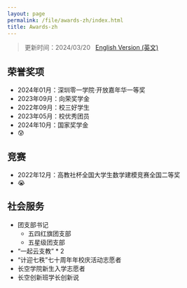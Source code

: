 ```yaml
---
layout: page
permalink: /file/awards-zh/index.html
title: Awards-zh
---
```


> 更新时间：2024/03/20 &nbsp; [English Version (英文)](../awards.md/)

## 荣誉奖项

- 2024年01月：深圳零一学院·开放嘉年华一等奖
- 2023年09月：向荣奖学金
- 2022年09月：校三好学生
- 2023年05月：校优秀团员
- 2024年10月：国家奖学金
- 😰

## 竞赛

- 2022年12月：高教社杯全国大学生数学建模竞赛全国二等奖
- 😭

## 社会服务

- 团支部书记
  - 五四红旗团支部
  - 五星级团支部
- “一起云支教” * 2
- “计迎七秩”七十周年年校庆活动志愿者
- 长空学院新生入学志愿者
- 长空创新班学长创新说 

